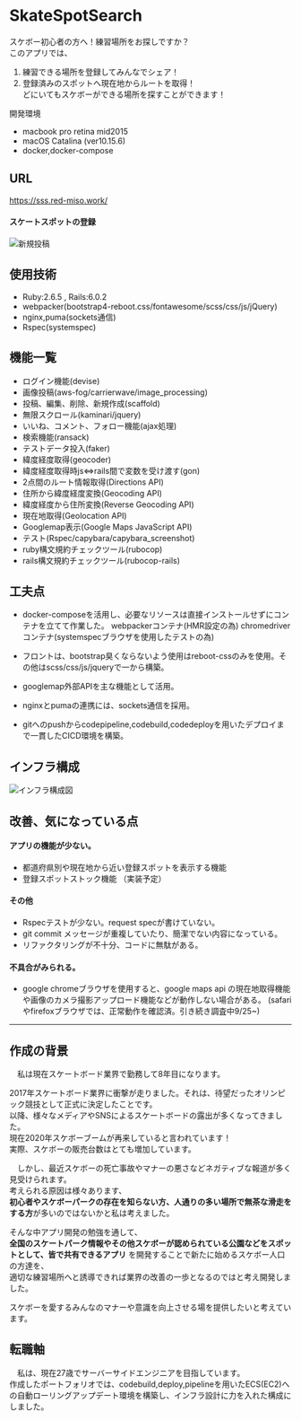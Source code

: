 
# SkateSpotSearch
スケボー初心者の方へ！練習場所をお探しですか？  
このアプリでは、
  1. 練習できる場所を登録してみんなでシェア！
  2. 登録済みのスポットへ現在地からルートを取得！  
どにいてもスケボーができる場所を探すことができます！

開発環境
- macbook pro retina mid2015
- macOS Catalina (ver10.15.6)
- docker,docker-compose

URL
---
https://sss.red-miso.work/

#### スケートスポットの登録
![新規投稿](https://media.giphy.com/media/IflyP6yeKsaD55Qazk/giphy.gif)



使用技術
---
- Ruby:2.6.5 , Rails:6.0.2
- webpacker(bootstrap4-reboot.css/fontawesome/scss/css/js/jQuery)
- nginx,puma(sockets通信)
- Rspec(systemspec)


機能一覧
---
- ログイン機能(devise)
- 画像投稿(aws-fog/carrierwave/image_processing)
- 投稿、編集、削除、新規作成(scaffold)
- 無限スクロール(kaminari/jquery)
- いいね、コメント、フォロー機能(ajax処理)
- 検索機能(ransack)
- テストデータ投入(faker)
- 緯度経度取得(geocoder)
- 緯度経度取得時js⇔rails間で変数を受け渡す(gon)
- 2点間のルート情報取得(Directions API)
- 住所から緯度経度変換(Geocoding API)
- 緯度経度から住所変換(Reverse Geocoding API)
- 現在地取得(Geolocation API)
- Googlemap表示(Google Maps JavaScript API)
- テスト(Rspec/capybara/capybara_screenshot)
- ruby構文規約チェックツール(rubocop)
- rails構文規約チェックツール(rubocop-rails)


工夫点
---
- docker-composeを活用し、必要なリソースは直接インストールせずにコンテナを立てて作業した。
webpackerコンテナ(HMR設定の為)
chromedriverコンテナ(systemspecブラウザを使用したテストの為)

- フロントは、bootstrap臭くならないよう使用はreboot-cssのみを使用。その他はscss/css/js/jqueryで一から構築。

- googlemap外部APIを主な機能として活用。

- nginxとpumaの連携には、sockets通信を採用。

- gitへのpushからcodepipeline,codebuild,codedeployを用いたデプロイまで一貫したCICD環境を構築。


インフラ構成
---
![インフラ構成図](https://github.com/uechikohei/SkateSpotSearch/blob/images/SkateSpotSearch_drawio.png)


改善、気になっている点
---

#### アプリの機能が少ない。
- 都道府県別や現在地から近い登録スポットを表示する機能
- 登録スポットストック機能
（実装予定）

#### その他
- Rspecテストが少ない。request specが書けていない。
- git commit メッセージが重複していたり、簡潔でない内容になっている。
- リファクタリングが不十分、コードに無駄がある。

#### 不具合がみられる。
- google chromeブラウザを使用すると、google maps api の現在地取得機能や画像のカメラ撮影アップロード機能などが動作しない場合がある。
(safariやfirefoxブラウザでは、正常動作を確認済。引き続き調査中9/25~)

---


作成の背景
---

　私は現在スケートボード業界で勤務して8年目になります。

2017年スケートボード業界に衝撃が走りました。それは、待望だったオリンピック競技として正式に決定したことです。  
以降、様々なメディアやSNSによるスケートボードの露出が多くなってきました。  
現在2020年スケボーブームが再来していると言われています！  
実際、スケボーの販売台数はとても増加しています。  

　しかし、最近スケボーの死亡事故やマナーの悪さなどネガティブな報道が多く見受けられます。  
考えられる原因は様々あります、  
**初心者やスケボーパークの存在を知らない方、人通りの多い場所で無茶な滑走をする方**が多いのではないかと私は考えました。  

そんな中アプリ開発の勉強を通して、  
**全国のスケートパーク情報やその他スケボーが認められている公園などをスポットとして、皆で共有できるアプリ**
を開発することで新たに始めるスケボー人口の方達を、  
適切な練習場所へと誘導できれば業界の改善の一歩となるのではと考え開発しました。  

スケボーを愛するみんなのマナーや意識を向上させる場を提供したいと考えています。    


転職軸
---

　私は、現在27歳でサーバーサイドエンジニアを目指しています。  
作成したポートフォリオでは、codebuild,deploy,pipelineを用いたECS(EC2)への自動ローリングアップデート環境を構築し、インフラ設計に力を入れた構成にしました。